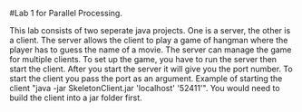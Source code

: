 #Lab 1 for Parallel Processing.

This lab consists of two seperate java projects. One is a server, the other is a client. The server allows the client to play a game of hangman where the player has to guess the name of a movie. The server can manage the game for multiple clients. To set up the game, you have to run the server then start the client. After you start the server it will give you the port number. To start the client you pass the port as an argument. Example of starting the client "java -jar SkeletonClient.jar 'localhost' '52411'". You would need to build the client into a jar folder first. 
